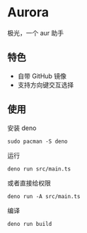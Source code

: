 # Aurora

极光，一个 aur 助手

## 特色

-   自带 GitHub 镜像
-   支持方向键交互选择

## 使用

安装 deno

```shell
sudo pacman -S deno
```

运行

```shell
deno run src/main.ts
```

或者直接给权限

```shell
deno run -A src/main.ts
```

编译

```shell
deno run build
```
